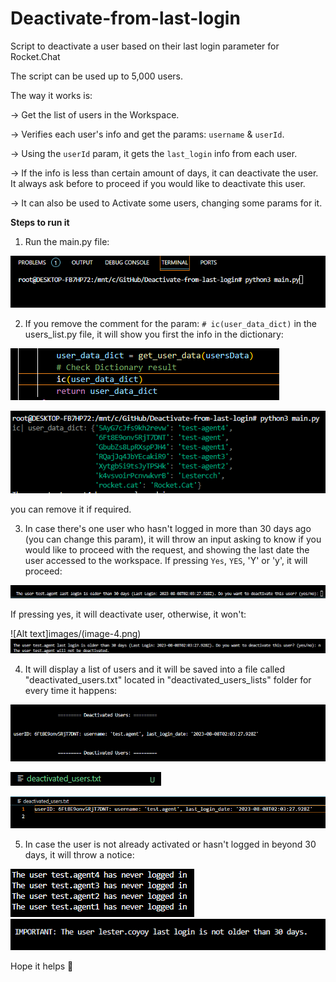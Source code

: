 # Deactivate-from-last-login
 Script to deactivate a user based on their last login parameter for Rocket.Chat

The script can be used up to 5,000 users.

The way it works is:

-> Get the list of users in the Workspace.

-> Verifies each user's info and get the params: `username` & `userId`.

-> Using the `userId` param, it gets the `last_login` info from each user.

-> If the info is less than certain amount of days, it can deactivate the user. It always ask before to proceed if you would like to deactivate this user.

-> It can also be used to Activate some users, changing some params for it.

**Steps to run it**

1. Run the main.py file:

![Alt text](images/image.png)

2. If you remove the comment for the param: `# ic(user_data_dict)` in the users_list.py file, it will show you first the info in the dictionary:

![Alt text](images/image-2.png)

![Alt text](images/image-1.png)

you can remove it if required.

3. In case there's one user who hasn't logged in more than 30 days ago (you can change this param), it will throw an input asking to know if you would like to proceed with the request, and showing the last date the user accessed to the workspace. If pressing `Yes`, `YES`, 'Y' or 'y', it will proceed:

![Alt text](images/image-3.png)

If pressing yes, it will deactivate user, otherwise, it won't:

![Alt text]images/(image-4.png)
![Alt text](images/image-5.png)

4. It will display a list of users and it will be saved into a file called "deactivated_users.txt" located in "deactivated_users_lists" folder for every time it happens:

![Alt text](images/image-6.png)

![Alt text](images/image-7.png)

![Alt text](images/image-8.png)

5. In case the user is not already activated or hasn't logged in beyond 30 days, it will throw a notice:

![Alt text](images/image-9.png)
![Alt text](images/image-10.png)

Hope it helps :rocket: